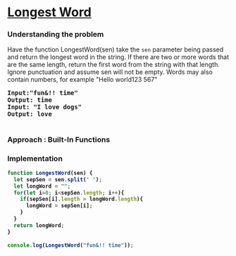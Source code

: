 # [Longest Word](https://www.coderbyte.com/editor/Longest%20Word:JavaScript)

### Understanding the problem

Have the function LongestWord(sen) take the `sen` parameter being passed and return the longest word in the string. If there are two or more words that are the same length, return the first word from the string with that length. Ignore punctuation and assume sen will not be empty. Words may also contain numbers, for example "Hello world123 567" 

<pre>
<b>Input:"fun&!! time"
<b>Output:</b> time
<b>Input:</b> "I love dogs"
<b>Output:</b> love
</pre>

#
### Approach : Built-In Functions

### Implementation
```js
function LongestWord(sen) { 
  let sepSen = sen.split(' ');
  let longWord = "";
  for(let i=0; i<sepSen.length; i++){
    if(sepSen[i].length > longWord.length){
      longWord = sepSen[i];
    }
  }
  return longWord; 
}
   
console.log(LongestWord("fun&!! time"));
```

